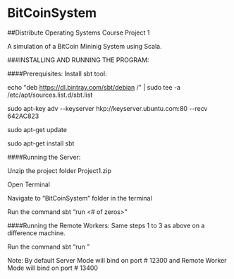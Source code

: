 # BitCoinSystem
##Distribute Operating Systems Course Project 1

A simulation of a BitCoin Mininig System using Scala.

 
###INSTALLING AND RUNNING THE PROGRAM:


####Prerequisites:
Install sbt tool:

echo "deb https://dl.bintray.com/sbt/debian /" | sudo tee -a /etc/apt/sources.list.d/sbt.list

sudo apt-key adv --keyserver hkp://keyserver.ubuntu.com:80 --recv 642AC823

sudo apt-get update

sudo apt-get install sbt

####Running the Server:

Unzip the project folder Project1.zip

Open Terminal

Navigate to “BitCoinSystem” folder in the terminal

Run the command sbt “run <# of zeros>”

####Running the Remote Workers:
Same steps 1 to 3 as above on a difference machine.

Run the command sbt “run <ip address of the server>” 

Note: By default Server Mode will bind on port # 12300 and Remote Worker Mode will bind on port # 13400
